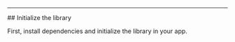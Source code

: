 <div class="sdk-hr"><hr></div>
## Initialize the library

First, install dependencies and initialize the library in your app.
